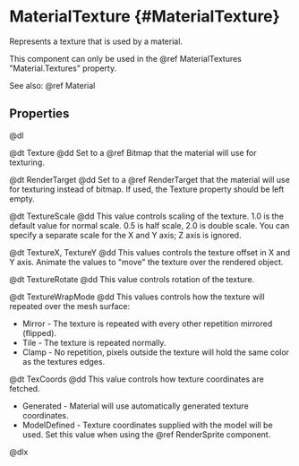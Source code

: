 # MaterialTexture {#MaterialTexture}

Represents a texture that is used by a material. 

This component can only be used in the @ref MaterialTextures "Material.Textures" property.

See also: @ref Material

## Properties

@dl

@dt Texture
@dd Set to a @ref Bitmap that the material will use for texturing.

@dt RenderTarget
@dd Set to a @ref RenderTarget that the material will use for texturing instead of bitmap. If used, the Texture property should be left empty.

@dt TextureScale
@dd This value controls scaling of the texture. 1.0 is the default value for normal scale. 0.5 is half scale, 2.0 is double scale. You can specify a separate scale for the X and Y axis; Z axis is ignored.

@dt TextureX, TextureY
@dd This values controls the texture offset in X and Y axis. Animate the values to "move" the texture over the rendered object.

@dt TextureRotate
@dd This value controls rotation of the texture.

@dt TextureWrapMode
@dd This values controls how the texture will repeated over the mesh surface:

* Mirror - The texture is repeated with every other repetition mirrored (flipped).
* Tile - The texture is repeated normally.
* Clamp - No repetition, pixels outside the texture will hold the same color as the textures edges.

@dt TexCoords
@dd This value controls how texture coordinates are fetched.

* Generated - Material will use automatically generated texture coordinates.
* ModelDefined - Texture coordinates supplied with the model will be used. Set this value when using the @ref RenderSprite component.

@dlx

